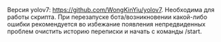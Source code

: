 Версия yolov7: https://github.com/WongKinYiu/yolov7. Необходима для работы скрипта.
При перезапуске бота/возникновении какой-либо ошибки рекомендуется во избежание появления непредвиденных проблем очистить историю переписки и начать с команды /start.
